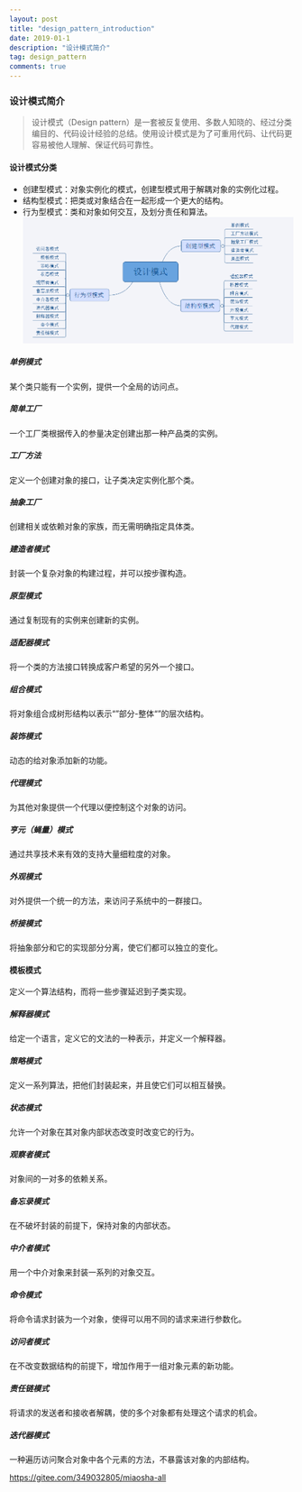 ```yaml
---
layout: post
title: "design_pattern_introduction"
date: 2019-01-1
description: "设计模式简介"
tag: design_pattern
comments: true
---
```

### 设计模式简介
>设计模式（Design pattern）是一套被反复使用、多数人知晓的、经过分类编目的、代码设计经验的总结。使用设计模式是为了可重用代码、让代码更容易被他人理解、保证代码可靠性。

#### 设计模式分类
- 创建型模式：对象实例化的模式，创建型模式用于解耦对象的实例化过程。
- 结构型模式：把类或对象结合在一起形成一个更大的结构。
- 行为型模式：类和对象如何交互，及划分责任和算法。
![设计模式总览](https://github.com/lindage1994/images/raw/master/blog/2019/design_pattern_9.png)

##### 单例模式

某个类只能有一个实例，提供一个全局的访问点。

##### 简单工厂

一个工厂类根据传入的参量决定创建出那一种产品类的实例。

##### 工厂方法

定义一个创建对象的接口，让子类决定实例化那个类。

##### 抽象工厂

创建相关或依赖对象的家族，而无需明确指定具体类。

##### 建造者模式

封装一个复杂对象的构建过程，并可以按步骤构造。

##### 原型模式

通过复制现有的实例来创建新的实例。



##### 适配器模式

将一个类的方法接口转换成客户希望的另外一个接口。

##### 组合模式

将对象组合成树形结构以表示“”部分-整体“”的层次结构。

##### 装饰模式

动态的给对象添加新的功能。

##### 代理模式

为其他对象提供一个代理以便控制这个对象的访问。

##### 亨元（蝇量）模式

通过共享技术来有效的支持大量细粒度的对象。

##### 外观模式

对外提供一个统一的方法，来访问子系统中的一群接口。

##### 桥接模式

将抽象部分和它的实现部分分离，使它们都可以独立的变化。



#### 模板模式

定义一个算法结构，而将一些步骤延迟到子类实现。

##### 解释器模式

给定一个语言，定义它的文法的一种表示，并定义一个解释器。

##### 策略模式

定义一系列算法，把他们封装起来，并且使它们可以相互替换。

##### 状态模式

允许一个对象在其对象内部状态改变时改变它的行为。

##### 观察者模式

对象间的一对多的依赖关系。

##### 备忘录模式

在不破坏封装的前提下，保持对象的内部状态。

##### 中介者模式

用一个中介对象来封装一系列的对象交互。

##### 命令模式

将命令请求封装为一个对象，使得可以用不同的请求来进行参数化。

##### 访问者模式

在不改变数据结构的前提下，增加作用于一组对象元素的新功能。

##### 责任链模式

将请求的发送者和接收者解耦，使的多个对象都有处理这个请求的机会。

##### 迭代器模式

一种遍历访问聚合对象中各个元素的方法，不暴露该对象的内部结构。

https://gitee.com/349032805/miaosha-all
